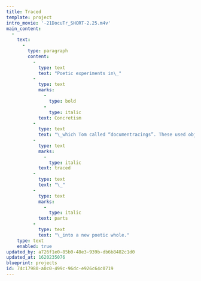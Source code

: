 ```yaml
---
title: Traced
template: project
intro_movie: '-21DocuTr_SHORT-2.25.m4v'
main_content:
  -
    text:
      -
        type: paragraph
        content:
          -
            type: text
            text: "Poetic experiments in\_"
          -
            type: text
            marks:
              -
                type: bold
              -
                type: italic
            text: Concretism
          -
            type: text
            text: "\_which Tom called “documentracings”. These used objects or events from which fragments were extracted and then reconstituted as\_"
          -
            type: text
            marks:
              -
                type: italic
            text: traced
          -
            type: text
            text: "\_"
          -
            type: text
            marks:
              -
                type: italic
            text: parts
          -
            type: text
            text: "\_into a new poetic whole."
    type: text
    enabled: true
updated_by: a726f1e0-85b0-48e3-939b-db6b8482c1d0
updated_at: 1620235076
blueprint: projects
id: 74c17980-a0c0-499c-96dc-e926c64c0719
---
```

